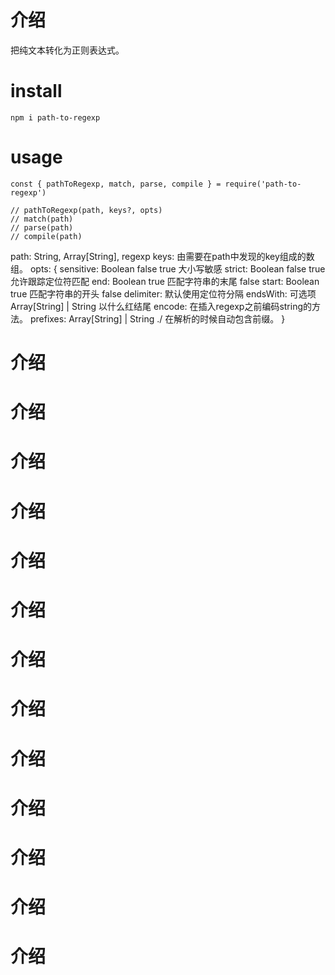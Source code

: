# 介绍

把纯文本转化为正则表达式。

# install

`npm i path-to-regexp`

# usage

```
const { pathToRegexp, match, parse, compile } = require('path-to-regexp')

// pathToRegexp(path, keys?, opts)
// match(path)
// parse(path)
// compile(path)
```
path: String, Array[String], regexp
keys: 由需要在path中发现的key组成的数组。
opts: {
  sensitive: Boolean false
                      true 大小写敏感
  strict: Boolean false
                  true 允许跟踪定位符匹配
  end: Boolean true 匹配字符串的末尾
                false
  start: Boolean true 匹配字符串的开头
                  false
  delimiter: 默认使用定位符分隔
  endsWith: 可选项 Array[String] | String 以什么红结尾
  encode: 在插入regexp之前编码string的方法。
  prefixes: Array[String] | String ./ 在解析的时候自动包含前缀。
}

# 介绍
# 介绍
# 介绍
# 介绍
# 介绍
# 介绍
# 介绍
# 介绍
# 介绍
# 介绍
# 介绍
# 介绍
# 介绍
